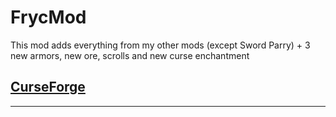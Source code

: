 # FrycMod
This mod adds everything from my other mods (except Sword Parry) + 3 new armors, new ore, scrolls and new curse enchantment 

[CurseForge](https://www.curseforge.com/minecraft/mc-mods/frycmod-fabric)
-----------------------------------------------------------------------------------------------------------
-----------------------------------------------------------------------------------------------------------

